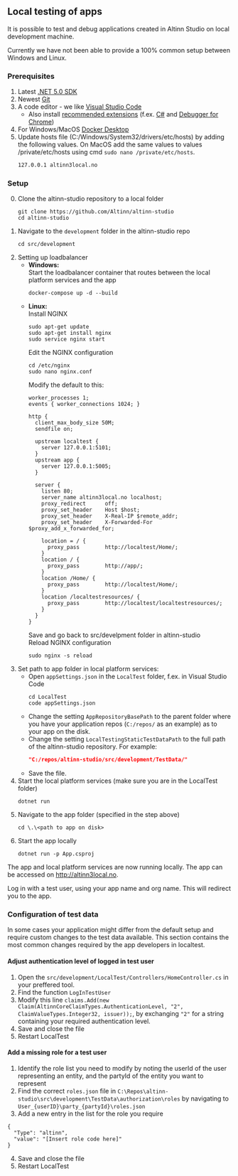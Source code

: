## Local testing of apps

It is possible to test and debug applications created in Altinn Studio on local development machine.

Currently we have not been able to provide a 100% common setup between Windows and Linux.



### Prerequisites

1. Latest [.NET 5.0 SDK](https://dotnet.microsoft.com/download/dotnet/5.0)
2. Newest [Git](https://git-scm.com/downloads)
3. A code editor - we like [Visual Studio Code](https://code.visualstudio.com/Download)
    - Also install [recommended extensions](https://code.visualstudio.com/docs/editor/extension-gallery#_workspace-recommended-extensions) (f.ex. [C#](https://marketplace.visualstudio.com/items?itemName=ms-vscode.csharp) and [Debugger for Chrome](https://marketplace.visualstudio.com/items?itemName=msjsdiag.debugger-for-chrome))
4. For Windows/MacOS [Docker Desktop](https://www.docker.com/products/docker-desktop)
5. Update hosts file (C:/Windows/System32/drivers/etc/hosts) by adding the following values. On MacOS add the same values to values /private/etc/hosts using cmd `sudo nano /private/etc/hosts`.
   ```txt
   127.0.0.1 altinn3local.no
   ```

### Setup

0. Clone the altinn-studio repository to a local folder
   ```shell
   git clone https://github.com/Altinn/altinn-studio
   cd altinn-studio
   ```
1. Navigate to the `development` folder in the altinn-studio repo
   ```shell
   cd src/development
   ```
2. Setting up loadbalancer
   - **Windows:**  
     Start the loadbalancer container that routes between the local platform services and the app
     ```shell
     docker-compose up -d --build
     ```
   - **Linux:**  
     Install NGINX
     ```shell
     sudo apt-get update
     sudo apt-get install nginx
     sudo service nginx start
     ```
     Edit the NGINX configuration
     ```shell
     cd /etc/nginx
     sudo nano nginx.conf
     ```
     Modify the default to this:
     ```nginx
     worker_processes 1;
     events { worker_connections 1024; }

     http { 
       client_max_body_size 50M;
       sendfile on;
       
       upstream localtest {
         server 127.0.0.1:5101;
       }
       upstream app {
         server 127.0.0.1:5005;
       }
       
       server {
         listen 80;
         server_name altinn3local.no localhost;
         proxy_redirect      off;
         proxy_set_header    Host $host;
         proxy_set_header    X-Real-IP $remote_addr;
         proxy_set_header    X-Forwarded-For $proxy_add_x_forwarded_for;

         location = / {
           proxy_pass        http://localtest/Home/;
         }
         location / {
           proxy_pass        http://app/;
         }
         location /Home/ {
           proxy_pass        http://localtest/Home/;
         }
         location /localtestresources/ {
           proxy_pass        http://localtest/localtestresources/;
         }
       }
     }
     ```
     Save and go back to src/develpment folder in altinn-studio  
     Reload NGINX configuration
     ```shell
     sudo nginx -s reload
     ```
3. Set path to app folder in local platform services:
   - Open `appSettings.json` in the `LocalTest` folder, f.ex. in Visual Studio Code
     ```shell
     cd LocalTest
     code appSettings.json
     ```
   - Change the setting `AppRepositoryBasePath` to the parent folder where you have your application repos (`C:/repos/` as an example) as  to your app on the disk.
   - Change the setting `LocalTestingStaticTestDataPath` to the full path of the altinn-studio repository.
     For example:  
     ```json
     "C:/repos/altinn-studio/src/development/TestData/"
     ```
   - Save the file.
4. Start the local platform services (make sure you are in the LocalTest folder)
   ```shell
   dotnet run
   ```
5. Navigate to the app folder (specified in the step above)
   ```shell
   cd \.\<path to app on disk>
   ```
6. Start the app locally
   ```shell
   dotnet run -p App.csproj
   ```

The app and local platform services are now running locally. The app can be accessed on <http://altinn3local.no>.

Log in with a test user, using your app name and org name. This will redirect you to the app.

### Configuration of test data

In some cases your application might differ from the default setup and require custom changes to the test data available. 
This section contains the most common changes required by the app developers in localtest.

#### Adjust authentication level of logged in test user
1. Open the `src/development/LocalTest/Controllers/HomeController.cs` in your preffered tool. 
2. Find the function `LogInTestUser` 
3. Modify this line `claims.Add(new Claim(AltinnCoreClaimTypes.AuthenticationLevel, "2", ClaimValueTypes.Integer32, issuer));`,
by exchanging `"2"` for a string containing your required authentication level.
4. Save and close the file
5. Restart LocalTest

#### Add a missing role for a test user
1. Identify the role list you need to modify by noting the userId of the user representing an entity, and the partyId of the entity you want to represent
2. Find the correct `roles.json` file in `C:\Repos\altinn-studio\src\development\TestData\authorization\roles` by navigating to `User_{userID}\party_{partyId}\roles.json`
3. Add a new entry in the list for the role you require 

  ```
  {
    "Type": "altinn",
    "value": "[Insert role code here]"
  }
  ```
4. Save and close the file
5. Restart LocalTest

